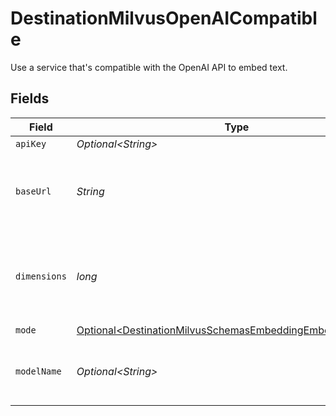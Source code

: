 # DestinationMilvusOpenAICompatible

Use a service that's compatible with the OpenAI API to embed text.


## Fields

| Field                                                                                                                                | Type                                                                                                                                 | Required                                                                                                                             | Description                                                                                                                          | Example                                                                                                                              |
| ------------------------------------------------------------------------------------------------------------------------------------ | ------------------------------------------------------------------------------------------------------------------------------------ | ------------------------------------------------------------------------------------------------------------------------------------ | ------------------------------------------------------------------------------------------------------------------------------------ | ------------------------------------------------------------------------------------------------------------------------------------ |
| `apiKey`                                                                                                                             | *Optional\<String>*                                                                                                                  | :heavy_minus_sign:                                                                                                                   | N/A                                                                                                                                  |                                                                                                                                      |
| `baseUrl`                                                                                                                            | *String*                                                                                                                             | :heavy_check_mark:                                                                                                                   | The base URL for your OpenAI-compatible service                                                                                      | https://your-service-name.com                                                                                                        |
| `dimensions`                                                                                                                         | *long*                                                                                                                               | :heavy_check_mark:                                                                                                                   | The number of dimensions the embedding model is generating                                                                           | 1536                                                                                                                                 |
| `mode`                                                                                                                               | [Optional\<DestinationMilvusSchemasEmbeddingEmbedding5Mode>](../../models/shared/DestinationMilvusSchemasEmbeddingEmbedding5Mode.md) | :heavy_minus_sign:                                                                                                                   | N/A                                                                                                                                  |                                                                                                                                      |
| `modelName`                                                                                                                          | *Optional\<String>*                                                                                                                  | :heavy_minus_sign:                                                                                                                   | The name of the model to use for embedding                                                                                           | text-embedding-ada-002                                                                                                               |